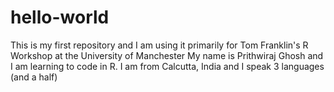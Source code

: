 # hello-world
This is my first repository and I am using it primarily for Tom Franklin's R Workshop at the University of Manchester
My name is Prithwiraj Ghosh and I am learning to code in R. I am from Calcutta, India and I speak 3 languages (and a half)
